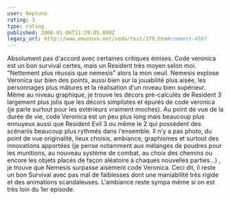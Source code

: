 ```yaml
---
user: Neptune
rating: 3
type: rating
published: 2006-01-06T11:29:05.000Z
legacy_url: http://www.emunova.net/veda/test/279.htm#comment-4507
---
```

Absolument pas d'accord avec certaines critiques émises. Code veronica est un bon survival certes, mais un Resident très moyen selon moi. "Nettement plus réussis que nemesis" alors la mon oeuil. Nemesis explose Veronica sur bien des points, aussi bien sur la jouabilité plus aisée, les personnages plus mâtures et la réalisation d'un niveau bien supérieur. Même au niveau graphique, je trouve les décors pré-calculés de Resident 3 largement plus jolis que les décors simplistes et épurés de code veronica (je parle surtout pour les extérieurs vraiment moches). Au point de vue de la durée de vie, code Veronica est un peu plus long mais beaucoup plus ennuyeux aussi que Resident Evil 3 ou même le 2 qui possèdent des scénariis beaucoup plus rythmés dans l'ensemble.
Il n'y a pas photo, du point de vue originalité, lieux choisis, ambiance, graphismes et surtout des innovations apportées (je pense notamment aux mélanges de poudres pour les munitions, au nouveau système de combat, au choix des chemins ou encore les objets placés de façon aléatoire à chaques nouvelles parties...) , je trouve que Nemesis surpasse aisément code Veronica. Ceci dit, il reste un bon Survival avec pas mal de faiblesses dont une maniabilité très rigide et des animations scandaleuses. L'ambiance reste sympa même si on est très loin du 1er épisode.